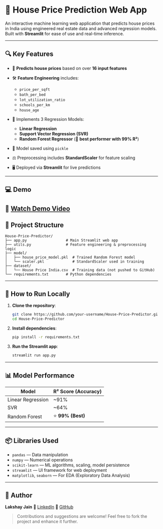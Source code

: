﻿# 🏡 House Price Prediction Web App

An interactive machine learning web application that predicts house prices in India using engineered real estate data and advanced regression models. Built with **Streamlit** for ease of use and real-time inference.

---

## 🔍 Key Features

* 📐 **Predicts house prices** based on over **16 input features**
* 🛠️ **Feature Engineering** includes:

  * `price_per_sqft`
  * `bath_per_bed`
  * `lot_utilization_ratio`
  * `schools_per_km`
  * `house_age`
* 🤖 Implements 3 Regression Models:

  * **Linear Regression**
  * **Support Vector Regression (SVR)**
  * **Random Forest Regressor** (🚀 **best performer with 99% R²**)
* 💾 Model saved using `pickle`
* ⚖️ Preprocessing includes **StandardScaler** for feature scaling
* 🖥️ Deployed via **Streamlit** for live predictions

---
## 💻 Demo
🔗 [Watch Demo Video](https://indian-house-price-prediction.streamlit.app/)
---

## 🧱 Project Structure

```
House-Price-Predictor/
├── app.py                  # Main Streamlit web app
├── utils.py                # Feature engineering & preprocessing logic
├── model/
│   ├── house_price_model.pkl  # Trained Random Forest model
│   └── scaler.pkl             # StandardScaler used in training
├── dataset/
│   └── House Price India.csv  # Training data (not pushed to GitHub)
└── requirements.txt        # Python dependencies
```

---

## 🚀 How to Run Locally

1. **Clone the repository**:

   ```bash
   git clone https://github.com/your-username/House-Price-Predictor.git
   cd House-Price-Predictor
   ```

2. **Install dependencies**:

   ```bash
   pip install -r requirements.txt
   ```

3. **Run the Streamlit app**:

   ```bash
   streamlit run app.py
   ```

---

## 📊 Model Performance

| Model             | R² Score (Accuracy) |
| ----------------- | ------------------- |
| Linear Regression | \~91%               |
| SVR               | \~64%               |
| Random Forest     | ⭐ **99% (Best)**    |

---

## 📦 Libraries Used

* `pandas` — Data manipulation
* `numpy` — Numerical operations
* `scikit-learn` — ML algorithms, scaling, model persistence
* `streamlit` — UI framework for web deployment
* `matplotlib`, `seaborn` — For EDA (Exploratory Data Analysis)

---
## 👤 Author

**Lakshay Jain**
🔗 [LinkedIn](https://www.linkedin.com/in/lakshay-jain-a48979289/)
🐙 [GitHub](https://github.com/frogface539)

> Contributions and suggestions are welcome! Feel free to fork the project and enhance it further.
